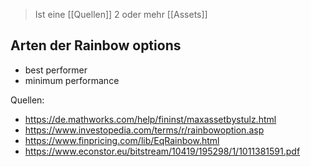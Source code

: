> Ist eine [[Quellen]]
> 2 oder mehr [[Assets]]

## Arten der Rainbow options
- best performer
- minimum performance





Quellen:
- https://de.mathworks.com/help/fininst/maxassetbystulz.html
- https://www.investopedia.com/terms/r/rainbowoption.asp
- https://www.finpricing.com/lib/EqRainbow.html
- https://www.econstor.eu/bitstream/10419/195298/1/1011381591.pdf




